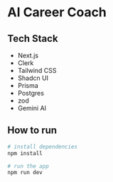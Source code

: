 # AI Career Coach

## Tech Stack

- Next.js
- Clerk
- Tailwind CSS
- Shadcn UI
- Prisma
- Postgres
- zod
- Gemini AI

## How to run

```bash
# install dependencies
npm install

# run the app
npm run dev
```
